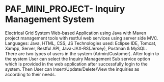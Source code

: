 # PAF_MINI_PROJECT- Inquiry Management System
Electrical Grid System Web-based Application using Java with Maven project management tools with restful web services using server side MVC. Languages: Java, HTML, CSS, JS Technologies used: Eclipse IDE, Tomcat, Xampp, Server, Restful API, Java-JAX-RS(Jersey), Postman & MySQL.
There are two types of users in the system (Admin/Customer). After login to the system User can select the Inquiry Management Sub service option which is provided in the web application after successfully login to the system. Then User can Insert/Update/Delete/View the inquiries as according to their needs. 
